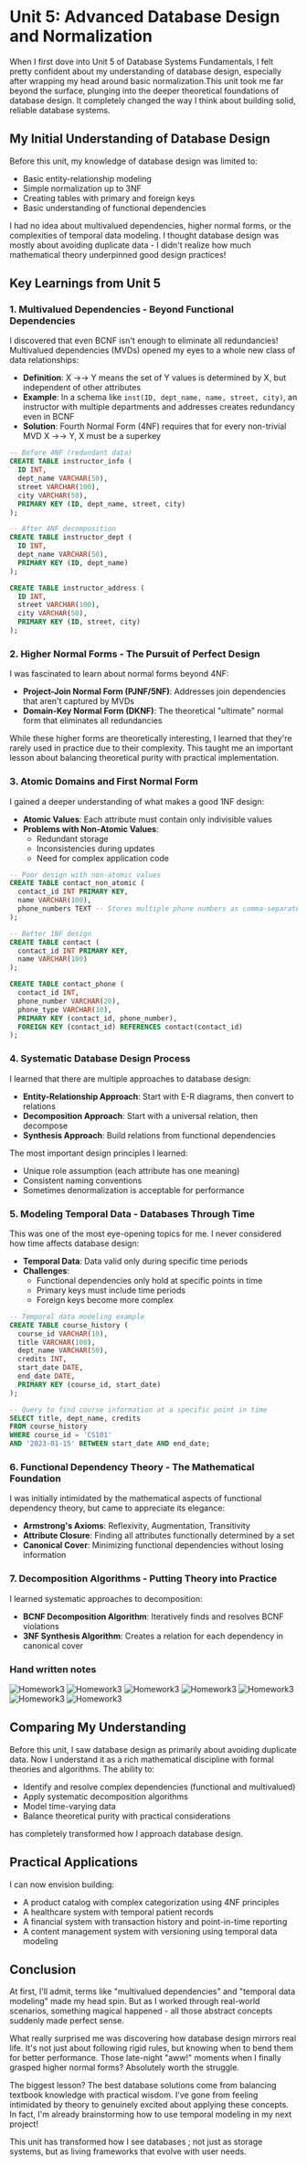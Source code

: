# Unit 5: Advanced Database Design and Normalization

When I first dove into Unit 5 of Database Systems Fundamentals, I felt pretty confident about my understanding of database design, especially after wrapping my head around basic normalization.This unit took me far beyond the surface, plunging into the deeper theoretical foundations of database design. It completely changed the way I think about building solid, reliable database systems.

## My Initial Understanding of Database Design

Before this unit, my knowledge of database design was limited to:
- Basic entity-relationship modeling
- Simple normalization up to 3NF
- Creating tables with primary and foreign keys
- Basic understanding of functional dependencies

I had no idea about multivalued dependencies, higher normal forms, or the complexities of temporal data modeling. I thought database design was mostly about avoiding duplicate data - I didn't realize how much mathematical theory underpinned good design practices!

## Key Learnings from Unit 5

### 1. Multivalued Dependencies - Beyond Functional Dependencies

I discovered that even BCNF isn't enough to eliminate all redundancies! Multivalued dependencies (MVDs) opened my eyes to a whole new class of data relationships:

- **Definition**: X →→ Y means the set of Y values is determined by X, but independent of other attributes
- **Example**: In a schema like `inst(ID, dept_name, name, street, city)`, an instructor with multiple departments and addresses creates redundancy even in BCNF
- **Solution**: Fourth Normal Form (4NF) requires that for every non-trivial MVD X →→ Y, X must be a superkey

``` sql
-- Before 4NF (redundant data)
CREATE TABLE instructor_info (
  ID INT,
  dept_name VARCHAR(50),
  street VARCHAR(100),
  city VARCHAR(50),
  PRIMARY KEY (ID, dept_name, street, city)
);

-- After 4NF decomposition
CREATE TABLE instructor_dept (
  ID INT,
  dept_name VARCHAR(50),
  PRIMARY KEY (ID, dept_name)
);

CREATE TABLE instructor_address (
  ID INT,
  street VARCHAR(100),
  city VARCHAR(50),
  PRIMARY KEY (ID, street, city)
);
```

### 2. Higher Normal Forms - The Pursuit of Perfect Design

I was fascinated to learn about normal forms beyond 4NF:

- **Project-Join Normal Form (PJNF/5NF)**: Addresses join dependencies that aren't captured by MVDs
- **Domain-Key Normal Form (DKNF)**: The theoretical "ultimate" normal form that eliminates all redundancies

While these higher forms are theoretically interesting, I learned that they're rarely used in practice due to their complexity. This taught me an important lesson about balancing theoretical purity with practical implementation.

### 3. Atomic Domains and First Normal Form

I gained a deeper understanding of what makes a good 1NF design:

- **Atomic Values**: Each attribute must contain only indivisible values
- **Problems with Non-Atomic Values**:
  - Redundant storage
  - Inconsistencies during updates
  - Need for complex application code

``` sql
-- Poor design with non-atomic values
CREATE TABLE contact_non_atomic (
  contact_id INT PRIMARY KEY,
  name VARCHAR(100),
  phone_numbers TEXT -- Stores multiple phone numbers as comma-separated values
);

-- Better 1NF design
CREATE TABLE contact (
  contact_id INT PRIMARY KEY,
  name VARCHAR(100)
);

CREATE TABLE contact_phone (
  contact_id INT,
  phone_number VARCHAR(20),
  phone_type VARCHAR(10),
  PRIMARY KEY (contact_id, phone_number),
  FOREIGN KEY (contact_id) REFERENCES contact(contact_id)
);
```

### 4. Systematic Database Design Process

I learned that there are multiple approaches to database design:

- **Entity-Relationship Approach**: Start with E-R diagrams, then convert to relations
- **Decomposition Approach**: Start with a universal relation, then decompose
- **Synthesis Approach**: Build relations from functional dependencies

The most important design principles I learned:
- Unique role assumption (each attribute has one meaning)
- Consistent naming conventions
- Sometimes denormalization is acceptable for performance

### 5. Modeling Temporal Data - Databases Through Time

This was one of the most eye-opening topics for me. I never considered how time affects database design:

- **Temporal Data**: Data valid only during specific time periods
- **Challenges**:
  - Functional dependencies only hold at specific points in time
  - Primary keys must include time periods
  - Foreign keys become more complex

``` sql
-- Temporal data modeling example
CREATE TABLE course_history (
  course_id VARCHAR(10),
  title VARCHAR(100),
  dept_name VARCHAR(50),
  credits INT,
  start_date DATE,
  end_date DATE,
  PRIMARY KEY (course_id, start_date)
);

-- Query to find course information at a specific point in time
SELECT title, dept_name, credits
FROM course_history
WHERE course_id = 'CS101'
AND '2023-01-15' BETWEEN start_date AND end_date;
```

### 6. Functional Dependency Theory - The Mathematical Foundation

I was initially intimidated by the mathematical aspects of functional dependency theory, but came to appreciate its elegance:

- **Armstrong's Axioms**: Reflexivity, Augmentation, Transitivity
- **Attribute Closure**: Finding all attributes functionally determined by a set
- **Canonical Cover**: Minimizing functional dependencies without losing information




### 7. Decomposition Algorithms - Putting Theory into Practice

I learned systematic approaches to decomposition:

- **BCNF Decomposition Algorithm**: Iteratively finds and resolves BCNF violations
- **3NF Synthesis Algorithm**: Creates a relation for each dependency in canonical cover

### Hand written notes

![Homework3](/assets/note1.jpg)
![Homework3](/assets/note2.jpg)
![Homework3](/assets/note3.jpg)
![Homework3](/assets/note4.jpg)
![Homework3](/assets/note5.jpg)
![Homework3](/assets/note6.jpg)
![Homework3](/assets/note7.jpg)

## Comparing My Understanding

Before this unit, I saw database design as primarily about avoiding duplicate data. Now I understand it as a rich mathematical discipline with formal theories and algorithms. The ability to:

- Identify and resolve complex dependencies (functional and multivalued)
- Apply systematic decomposition algorithms
- Model time-varying data
- Balance theoretical purity with practical considerations

has completely transformed how I approach database design.

## Practical Applications

I can now envision building:

- A product catalog with complex categorization using 4NF principles
- A healthcare system with temporal patient records
- A financial system with transaction history and point-in-time reporting
- A content management system with versioning using temporal data modeling

## Conclusion

 At first, I'll admit, terms like "multivalued dependencies" and "temporal data modeling" made my head spin. But as I worked through real-world scenarios, something magical happened - all those abstract concepts suddenly made perfect sense.

What really surprised me was discovering how database design mirrors real life. It's not just about following rigid rules, but knowing when to bend them for better performance. Those late-night "aww!" moments when I finally grasped higher normal forms? Absolutely worth the struggle.

The biggest lesson? The best database solutions come from balancing textbook knowledge with practical wisdom. I've gone from feeling intimidated by theory to genuinely excited about applying these concepts. In fact, I'm already brainstorming how to use temporal modeling in my next project!

This unit has transformed how I see databases ; not just as storage systems, but as living frameworks that evolve with user needs. 



